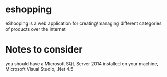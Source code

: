 # eshopping
eShooping is a web application for creating\managing different categories of products over the internet

# Notes to consider
you should have a Microsoft SQL Server 2014 installed on your machine, Microsoft Visual Studio, .Net 4.5
